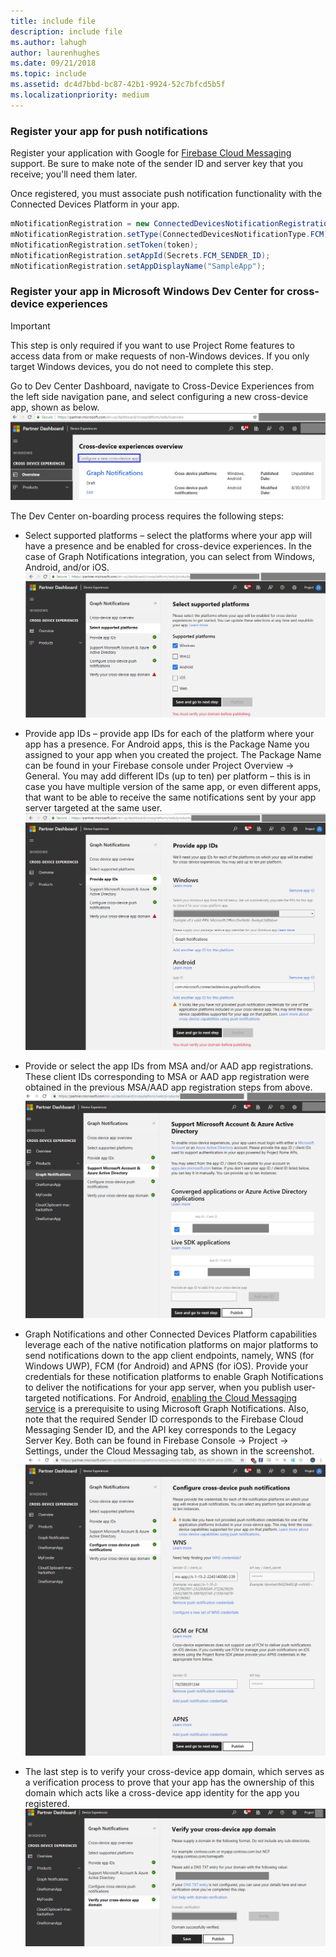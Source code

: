 ```yaml
---
title: include file
description: include file
ms.author: lahugh
author: laurenhughes
ms.date: 09/21/2018
ms.topic: include
ms.assetid: dc4d7bbd-bc87-42b1-9924-52c7bfcd5b5f
ms.localizationpriority: medium
---
```


### Register your app for push notifications

Register your application with Google for [Firebase Cloud Messaging](https://firebase.google.com/docs/cloud-messaging/android/client) support. Be sure to make note of the sender ID and server key that you receive; you'll need them later.

Once registered, you must associate push notification functionality with the Connected Devices Platform in your app.

```Java
mNotificationRegistration = new ConnectedDevicesNotificationRegistration();
mNotificationRegistration.setType(ConnectedDevicesNotificationType.FCM);
mNotificationRegistration.setToken(token);
mNotificationRegistration.setAppId(Secrets.FCM_SENDER_ID);
mNotificationRegistration.setAppDisplayName("SampleApp");
```

### Register your app in Microsoft Windows Dev Center for cross-device experiences

> [!IMPORTANT]
> This step is only required if you want to use Project Rome features to access data from or make requests of non-Windows devices. If you only target Windows devices, you do not need to complete this step.

Go to Dev Center Dashboard, navigate to Cross-Device Experiences from the left side navigation pane, and select configuring a new cross-device app, shown as below.
![Dev Center Dashboard – Cross-Device Experiences](../../msgraph-notifications/media/dev_center_portal/dev_center_portal_1_overview.png)

The Dev Center on-boarding process requires the following steps:
* Select supported platforms – select the platforms where your app will have a presence and be enabled for cross-device experiences. In the case of Graph Notifications integration, you can select from Windows, Android, and/or iOS.
![Cross-Device Experiences – Supported Platforms](../../msgraph-notifications/media/dev_center_portal/dev_center_portal_2_supported_platforms.png)

* Provide app IDs – provide app IDs for each of the platform where your app has a presence. For Android apps, this is the Package Name you assigned to your app when you created the project. The Package Name can be found in your Firebase console under Project Overview -> General. You may add different IDs (up to ten) per platform – this is in case you have multiple version of the same app, or even different apps, that want to be able to receive the same notifications sent by your app server targeted at the same user. 
![Cross-Device Experiences – App IDs](../../msgraph-notifications/media/dev_center_portal/dev_center_portal_3_app_ids.png)

* Provide or select the app IDs from MSA and/or AAD app registrations. These client IDs corresponding to MSA or AAD app registration were obtained in the previous MSA/AAD app registration steps from above. 
![Cross-Device Experiences – MSA and AAD App Registrations](../../msgraph-notifications/media/dev_center_portal/dev_center_portal_4_msa_aad_connections.png)

* Graph Notifications and other Connected Devices Platform capabilities leverage each of the native notification platforms on major platforms to send notifications down to the app client endpoints, namely, WNS (for Windows UWP), FCM (for Android) and APNS (for iOS). Provide your credentials for these notification platforms to enable Graph Notifications to deliver the notifications for your app server, when you publish user-targeted notifications. For Android, [enabling the Cloud Messaging service](https://firebase.google.com/docs/cloud-messaging/android/client) is a prerequisite to using Microsoft Graph Notifications. Also, note that the required Sender ID corresponds to the Firebase Cloud Messaging Sender ID, and the API key corresponds to the Legacy Server Key. Both can be found in Firebase Console -> Project -> Settings, under the Cloud Messaging tab, as shown in the screenshot.
![Cross-Device Experiences – Push Credentials](../../msgraph-notifications/media/dev_center_portal/dev_center_portal_5_push_credentials.png)

* The last step is to verify your cross-device app domain, which serves as a verification process to prove that your app has the ownership of this domain which acts like a cross-device app identity for the app you registered.
![Cross-Device Experiences – Domain Verification](../../msgraph-notifications/media/dev_center_portal/dev_center_portal_6_domain_verification.png)
